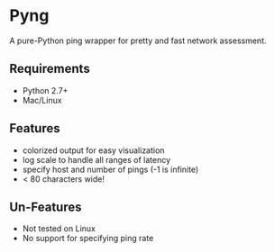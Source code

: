 # Pyng

A pure-Python ping wrapper for pretty and fast network assessment.

## Requirements

* Python 2.7+
* Mac/Linux

## Features

* colorized output for easy visualization
* log scale to handle all ranges of latency
* specify host and number of pings (-1 is infinite)
* < 80 characters wide!

## Un-Features

* Not tested on Linux
* No support for specifying ping rate

